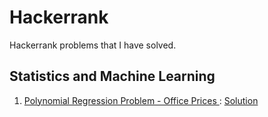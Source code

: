 # Hackerrank

Hackerrank problems that I have solved.

## Statistics and Machine Learning

1) [Polynomial Regression Problem - Office Prices ](https://www.hackerrank.com/challenges/predicting-office-space-price/problem): [Solution](https://github.com/kevinassobo/Hackerrank/blob/master/Polynomial_Regression.py)

